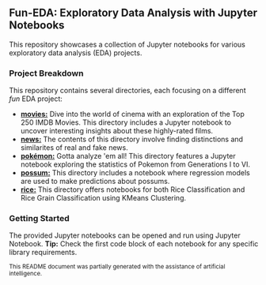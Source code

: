 ## Fun-EDA: Exploratory Data Analysis with Jupyter Notebooks

This repository showcases a collection of Jupyter notebooks for various exploratory data analysis (EDA) projects. 

### Project Breakdown

This repository contains several directories, each focusing on a different *fun* EDA project:

* **[movies:](./movies)** Dive into the world of cinema with an exploration of the Top 250 IMDB Movies. This directory includes a Jupyter notebook to uncover interesting insights about these highly-rated films.
* **[news:](./news)**  The contents of this directory involve finding distinctions and similarites of real and fake news.
* **[pokémon:](./pokémon)** Gotta analyze 'em all! This directory features a Jupyter notebook exploring the statistics of Pokemon from Generations I to VI.
* **[possum:](./possum)**  This directory includes a notebook where regression models are used to make predictions about possums. 
* **[rice:](./rice)** This directory offers notebooks for both Rice Classification and Rice Grain Classification using KMeans Clustering.

### Getting Started

The provided Jupyter notebooks can be opened and run using Jupyter Notebook.
**Tip:**  Check the first code block of each notebook for any specific library requirements.

<sub> 
This README document was partially generated with the assistance of artificial intelligence.
</sub>
